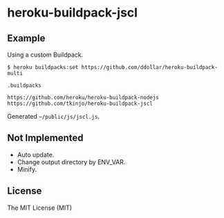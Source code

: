 heroku-buildpack-jscl
===



Example
---

Using a custom Buildpack.

```
$ heroku buildpacks:set https://github.com/ddollar/heroku-buildpack-multi
```




`.buildpacks`

```
https://github.com/heroku/heroku-buildpack-nodejs
https://github.com/tkinjo/heroku-buildpack-jscl
```





Generated `~/public/js/jscl.js`.






Not Implemented
---

 - Auto update.
 - Change output directory by ENV_VAR.
 - Minify.





License
---

The MIT License (MIT)
